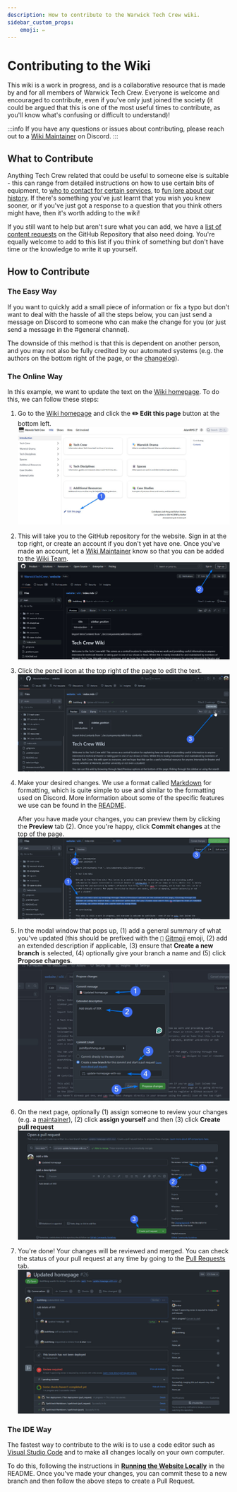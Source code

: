 ```yaml
---
description: How to contribute to the Warwick Tech Crew wiki.
sidebar_custom_props:
    emoji: ✏️
---
```

# Contributing to the Wiki

This wiki is a work in progress, and is a collaborative resource that is made by and for all members of Warwick Tech
Crew. Everyone is welcome and encouraged to contribute, even if you've only just joined the society (it could be 
argued that this is one of the most useful times to contribute, as you'll know what's confusing or difficult to 
understand)!

:::info
If you have any questions or issues about contributing, please reach out to a
[Wiki Maintainer](https://github.com/orgs/WarwickTechCrew/teams/wiki-maintainers) on Discord.
:::

## What to Contribute

Anything Tech Crew related that could be useful to someone else is suitable - this can range from detailed
instructions on how to use certain bits of equipment, to
[who to contact for certain services](/wiki/resources/equipment-directory), to [fun lore about our
history](/wiki/tech-crew/flight-cases). If there's something you've just learnt that you wish you knew sooner, or if
you've just got a response to a question that you think others might have, then it's worth adding to the wiki!

If you still want to help but aren't sure what you can add, we have a
[list of content requests](https://github.com/WarwickTechCrew/website/issues?q=is%3Aissue+is%3Aopen+label%3A%22content+request%22)
on the GitHub Repository that also need doing. You're equally welcome to add to this list if you think of something but
don't have time or the knowledge to write it up yourself.

## How to Contribute

### The Easy Way

If you want to quickly add a small piece of information or fix a typo but don't want to deal with the hassle of all
the steps below, you can just send a message on Discord to someone who can make the change for you (or just send a 
message in the #general channel).

The downside of this method is that this is dependent on another person, and you may not also be fully credited by our
automated systems (e.g. the authors on the bottom right of the page, or the [changelog](/wiki/resources/changelog)).

### The Online Way

In this example, we want to update the text on the [Wiki homepage](/wiki). To do this, we can follow these steps:

1. Go to the [Wiki homepage](/wiki) and click the **✏️ Edit this page** button at the bottom left.
   ![Contributing Step 1](contributing-01.jpg)

2. This will take you to the GitHub repository for the website. Sign in at the top right, or create an account if 
   you don't yet have one. Once you've made an account, let a
   [Wiki Maintainer](https://github.com/orgs/WarwickTechCrew/teams/wiki-maintainers)
   know so that you can be added to the [Wiki Team](https://github.com/orgs/WarwickTechCrew/teams/wiki-team).
   ![Contributing Step 2](contributing-02.jpg)

3. Click the pencil icon at the top right of the page to edit the text.
   ![Contributing Step 3](contributing-03.jpg)

4. Make your desired changes. We use a format called [Markdown](https://docusaurus.io/docs/markdown-features) for
   formatting, which is quite simple to use and similar to the formatting used on Discord. More information about some
   of the specific features we use can be found in the [README](https://github.com/WarwickTechCrew/website).

   After you have made your changes, you can preview them by clicking the **Preview** tab (2). Once you're 
   happy, click **Commit changes** at the top of the page.
   ![Contributing Step 4](contributing-04.jpg)

5. In the modal window that pops up, (1) add a general summary of what you've updated (this should be prefixed with 
   the `📝` [Gitmoji](https://gitmoji.dev/) emoji, (2) add an extended description if applicable, (3) ensure that
   **Create a new branch** is selected, (4) optionally give your branch a name and (5) click **Propose changes**.
   ![Contributing Step 5](contributing-05.jpg)

6. On the next page, optionally (1) assign someone to review your changes (e.g. a
   [maintainer](https://github.com/orgs/WarwickTechCrew/teams/wiki-maintainers)), (2) click
   **assign yourself** and then (3) click **Create pull request**
   ![Contributing Step 6](contributing-06.jpg)

7. You're done! Your changes will be reviewed and merged. You can check the status of your pull request at any time by
   going to the [Pull Requests](https://github.com/WarwickTechCrew/website/pulls) tab.
   ![Contributing Step 7](contributing-07.jpg)

### The IDE Way

The fastest way to contribute to the wiki is to use a code editor such as
[Visual Studio Code](https://code.visualstudio.com/) and to make all changes locally on your own computer.

To do this, following the instructions in
[**Running the Website Locally**](https://github.com/WarwickTechCrew/website?tab=readme-ov-file#running-the-website-locally)
in the README. Once you've made your changes, you can commit these to a new branch and then follow the above steps to
create a Pull Request.